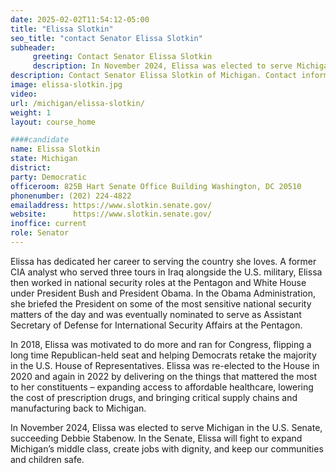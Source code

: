 ```yaml
---
date: 2025-02-02T11:54:12-05:00
title: "Elissa Slotkin"
seo_title: "contact Senator Elissa Slotkin"
subheader:
     greeting: Contact Senator Elissa Slotkin
     description: In November 2024, Elissa was elected to serve Michigan in the U.S. Senate, succeeding Debbie Stabenow. In the Senate, Elissa will fight to expand Michigan’s middle class, create jobs with dignity, and keep our communities and children safe.
description: Contact Senator Elissa Slotkin of Michigan. Contact information for Elissa Slotkin includes email address, phone number, and mailing address.
image: elissa-slotkin.jpg
video:
url: /michigan/elissa-slotkin/
weight: 1
layout: course_home

####candidate
name: Elissa Slotkin
state: Michigan
district: 
party: Democratic
officeroom: 825B Hart Senate Office Building Washington, DC 20510
phonenumber: (202) 224-4822
emailaddress: https://www.slotkin.senate.gov/
website:      https://www.slotkin.senate.gov/
inoffice: current
role: Senator
---
```

Elissa has dedicated her career to serving the country she loves. A former CIA analyst who served three tours in Iraq alongside the U.S. military, Elissa then worked in national security roles at the Pentagon and White House under President Bush and President Obama. In the Obama Administration, she briefed the President on some of the most sensitive national security matters of the day and was eventually nominated to serve as Assistant Secretary of Defense for International Security Affairs at the Pentagon. 

In 2018, Elissa was motivated to do more and ran for Congress, flipping a long time Republican-held seat and helping Democrats retake the majority in the U.S. House of Representatives. Elissa was re-elected to the House in 2020 and again in 2022 by delivering on the things that mattered the most to her constituents – expanding access to affordable healthcare, lowering the cost of prescription drugs, and bringing critical supply chains and manufacturing back to Michigan. 

In November 2024, Elissa was elected to serve Michigan in the U.S. Senate, succeeding Debbie Stabenow. In the Senate, Elissa will fight to expand Michigan’s middle class, create jobs with dignity, and keep our communities and children safe.
